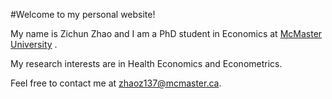 #Welcome to my personal website!

My name is Zichun Zhao and I am a PhD student in Economics at [McMaster University](https://socialsciences.mcmaster.ca/people/zhao-zichun) .

My research interests are in Health Economics and Econometrics.


Feel free to contact me at [zhaoz137@mcmaster.ca](zhaoz137@mcmaster.ca).